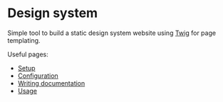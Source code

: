 # Design system

Simple tool to build a static design system website using [Twig](https://twig.symfony.com/) for page templating.

Useful pages:

* [Setup](setup.md)
* [Configuration](configuration.md)
* [Writing documentation](writing-documentation.md)
* [Usage](usage.md)
